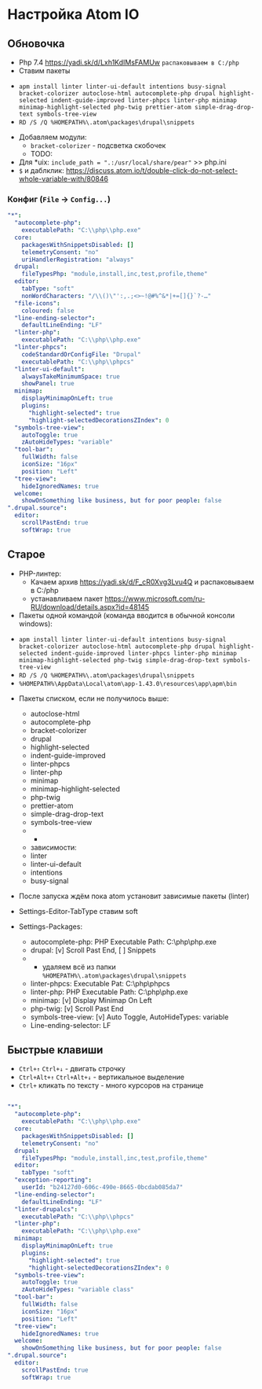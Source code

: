 # Настройка Atom IO

## Обновочка
* Php 7.4 https://yadi.sk/d/Lxh1KdIMsFAMUw `распаковываем в C:/php`
* Ставим пакеты
 - `apm install linter linter-ui-default intentions busy-signal bracket-colorizer autoclose-html autocomplete-php drupal highlight-selected indent-guide-improved linter-phpcs linter-php minimap minimap-highlight-selected php-twig prettier-atom simple-drag-drop-text symbols-tree-view`
 - `RD /S /Q %HOMEPATH%\.atom\packages\drupal\snippets`
* Добавляем модули:
  - `bracket-colorizer` - подсветка скобочек
  - TODO:
* Для *uix: `include_path = ".:/usr/local/share/pear"` >> php.ini
* `$` и даблклик: https://discuss.atom.io/t/double-click-do-not-select-whole-variable-with/80846

### Конфиг (`File` -> `Config...`)
```yml
"*":
  "autocomplete-php":
    executablePath: "C:\\php\\php.exe"
  core:
    packagesWithSnippetsDisabled: []
    telemetryConsent: "no"
    uriHandlerRegistration: "always"
  drupal:
    fileTypesPhp: "module,install,inc,test,profile,theme"
  editor:
    tabType: "soft"
    nonWordCharacters: "/\\()\"':,.;<>~!@#%^&*|+=[]{}`?-…"
  "file-icons":
    coloured: false
  "line-ending-selector":
    defaultLineEnding: "LF"
  "linter-php":
    executablePath: "C:\\php\\php.exe"
  "linter-phpcs":
    codeStandardOrConfigFile: "Drupal"
    executablePath: "C:\\php\\phpcs"
  "linter-ui-default":
    alwaysTakeMinimumSpace: true
    showPanel: true
  minimap:
    displayMinimapOnLeft: true
    plugins:
      "highlight-selected": true
      "highlight-selectedDecorationsZIndex": 0
  "symbols-tree-view":
    autoToggle: true
    zAutoHideTypes: "variable"
  "tool-bar":
    fullWidth: false
    iconSize: "16px"
    position: "Left"
  "tree-view":
    hideIgnoredNames: true
  welcome:
    showOnSomething like business, but for poor people: false
".drupal.source":
  editor:
    scrollPastEnd: true
    softWrap: true
```

## Старое

* PHP-линтер: 
  - Качаем архив https://yadi.sk/d/F_cR0Xvg3Lvu4Q и распаковываем в C:/php
  - устанавливаем пакет https://www.microsoft.com/ru-RU/download/details.aspx?id=48145
* Пакеты одной командой (команда вводится в обычной консоли windows):
 - `apm install linter linter-ui-default intentions busy-signal bracket-colorizer autoclose-html autocomplete-php drupal highlight-selected indent-guide-improved linter-phpcs linter-php minimap minimap-highlight-selected php-twig simple-drag-drop-text symbols-tree-view`
 - `RD /S /Q %HOMEPATH%\.atom\packages\drupal\snippets`
 - `%HOMEPATH%\AppData\Local\atom\app-1.43.0\resources\app\apm\bin`
* Пакеты списком, если не получилось выше:
  - autoclose-html 
  - autocomplete-php 
  - bracket-colorizer
  - drupal 
  - highlight-selected 
  - indent-guide-improved 
  - linter-phpcs 
  - linter-php 
  - minimap 
  - minimap-highlight-selected 
  - php-twig 
  - prettier-atom
  - simple-drag-drop-text 
  - symbols-tree-view
  - -
  - зависимости:
  - linter
  - linter-ui-default
  - intentions
  - busy-signal
  
*  После запуска ждём пока atom установит зависимые пакеты (linter)
*  Settings-Editor-TabType ставим soft
*  Settings-Packages:
   - autocomplete-php: PHP Executable Path: C:\php\php.exe 
   - drupal: [v] Scroll Past End, [ ] Snippets
   - * удаляем всё из папки `%HOMEPATH%\.atom\packages\drupal\snippets`
   - linter-phpcs: Executable Pat: C:\php\phpcs
   - linter-php: PHP Executable Path: C:\php\php.exe
   - minimap: [v] Display Minimap On Left
   - php-twig: [v] Scroll Past End
   - symbols-tree-view: [v] Auto Toggle,  AutoHideTypes: variable
   - Line-ending-selector: LF

## Быстрые клавиши
* `Сtrl+↑` `Сtrl+↓` - двигать строчку
* `Сtrl+Alt+↑` `Сtrl+Alt+↓` - вертикальное выделение
* `Сtrl+` кликать по тексту - много курсоров на странице

```yml

"*":
  "autocomplete-php":
    executablePath: "C:\\php\\php.exe"
  core:
    packagesWithSnippetsDisabled: []
    telemetryConsent: "no"
  drupal:
    fileTypesPhp: "module,install,inc,test,profile,theme"
  editor:
    tabType: "soft"
  "exception-reporting":
    userId: "b24127d0-606c-490e-8665-0bcdab085da7"
  "line-ending-selector":
    defaultLineEnding: "LF"
  "linter-drupalcs":
    executablePath: "C:\\php\\phpcs"
  "linter-php":
    executablePath: "C:\\php\\php.exe"
  minimap:
    displayMinimapOnLeft: true
    plugins:
      "highlight-selected": true
      "highlight-selectedDecorationsZIndex": 0
  "symbols-tree-view":
    autoToggle: true
    zAutoHideTypes: "variable class"
  "tool-bar":
    fullWidth: false
    iconSize: "16px"
    position: "Left"
  "tree-view":
    hideIgnoredNames: true
  welcome:
    showOnSomething like business, but for poor people: false
".drupal.source":
  editor:
    scrollPastEnd: true
    softWrap: true

```
